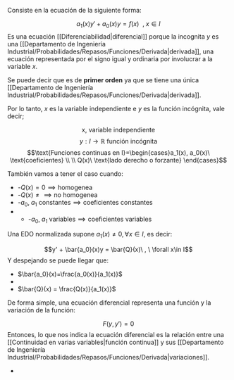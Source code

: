 
Consiste en la ecuación de la siguiente forma:

$$ a_1(x)y' + a_0(x)y = f(x)\ \ ,\;x\in I$$ 
Es una ecuación [[Diferenciabilidad|diferencial]] porque la incognita $y$ es una [[Departamento de Ingeniería Industrial/Probabilidades/Repasos/Funciones/Derivada|derivada]], una ecuación representada por el signo igual y ordinaria por involucrar a la variable $x$. 

Se puede decir que es de **primer orden** ya que se tiene una única [[Departamento de Ingeniería Industrial/Probabilidades/Repasos/Funciones/Derivada|derivada]]. 

Por lo tanto, $x$ es la variable independiente e $y$ es la función incógnita, vale decir;

$$\text{x, variable independiente}$$
$$y:I\rightarrow\mathbb{R}\ \text{función incógnita}$$
$$\text{Funciones continuas en I}=\begin{cases}a_1(x), a_0(x)\ \text{coeficientes} \\ \\
Q(x)\ \text{lado derecho o forzante}
\end{cases}$$

También vamos a tener el caso cuando: 

- -$Q(x) = 0\implies\text{homogenea}$ 
- -$Q(x)\neq\implies\text{no homogenea}$ 
- -$a_0,\; a_1\ \text{constantes}\implies\text{coeficientes constantes}$
- - -$a_0,\; a_1\ \text{variables}\implies\text{coeficientes variables}$


Una EDO normalizada supone $a_1(x)\neq 0, \forall x\in I$, es decir: 

$$y' + \bar{a_0}(x)y = \bar{Q}(x)\ , \ \forall x\in I$$ 
Y despejando se puede llegar que: 

- $\bar{a_0}(x)=\frac{a_0(x)}{a_1(x)}$ 
- 
- $\bar{Q}(x) = \frac{Q(x)}{a_1(x)}$ 

De forma simple, una ecuación diferencial representa una función y la variación de la función: 

$$ F(y, y') = 0$$ 
Entonces, lo que nos indica la ecuación diferencial es la relación entre una [[Continuidad en varias variables|función continua]] y sus [[Departamento de Ingeniería Industrial/Probabilidades/Repasos/Funciones/Derivada|variaciones]]. 


- 
